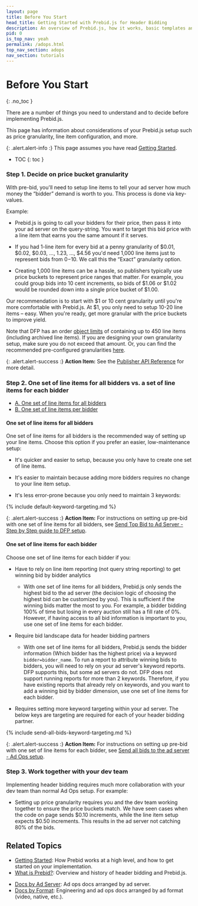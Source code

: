 ```yaml
---
layout: page
title: Before You Start
head_title: Getting Started with Prebid.js for Header Bidding
description: An overview of Prebid.js, how it works, basic templates and examples, and more.
pid: 0
is_top_nav: yeah
permalink: /adops.html
top_nav_section: adops
nav_section: tutorials
---
```


<div class="bs-docs-section" markdown="1">

# Before You Start
{: .no_toc }

There are a number of things you need to understand and to decide before implementing Prebid.js.

This page has information about considerations of your Prebid.js setup such as price granularity, line item configuration, and more.

{: .alert.alert-info :}
This page assumes you have read [Getting Started]({{site.baseurl}}/overview/getting-started.html).

* TOC
{: toc }

### Step 1. Decide on price bucket granularity

With pre-bid, you'll need to setup line items to tell your ad server how much money the “bidder” demand is worth to you. This process is done via key-values.

Example:

* Prebid.js is going to call your bidders for their price, then pass it into your ad server on the query-string. You want to target this bid price with a line item that earns you the same amount if it serves.

* If you had 1-line item for every bid at a penny granularity of $0.01, $0.02, $0.03, ..., 1.23, ..., $4.56 you'd need 1,000 line items just to represent bids from $0-$10. We call this the “Exact” granularity option.

* Creating 1,000 line items can be a hassle, so publishers typically use price buckets to represent price ranges that matter. For example, you could group bids into 10 cent increments, so bids of $1.06 or $1.02 would be rounded down into a single price bucket of $1.00.

Our recommendation is to start with $1 or 10 cent granularity until you're more comfortable with Prebid.js. At $1, you only need to setup 10-20 line items – easy. When you're ready, get more granular with the price buckets to improve yield.

Note that DFP has an order [object limits](https://support.google.com/dfp_premium/answer/1628457?hl=en#Trafficking) of containing up to 450 line items (including archived line items). If you are designing your own granularity setup, make sure you do not exceed that amount. Or, you can find the recommended pre-configured granularities [here](/dev-docs/publisher-api-reference.html#module_pbjs.setPriceGranularity).

{: .alert.alert-success :}
**Action Item:** See the [Publisher API Reference](/dev-docs/publisher-api-reference.html#setConfig-Price-Granularity) for more detail.

### Step 2. One set of line items for all bidders vs. a set of line items for each bidder

+ <a href="#all-bidders">A. One set of line items for all bidders</a>
+ <a href="#per-bidder">B. One set of line items per bidder</a>

#### One set of line items for all bidders <a name="all-bidders"/>

One set of line items for all bidders is the recommended way of setting up your line items.  Choose this option if you prefer an easier, low-maintenance setup:

- It's quicker and easier to setup, because you only have to create one set of line items.

- It's easier to maintain because adding more bidders requires no change to your line item setup.

- It's less error-prone because you only need to maintain 3 keywords:

{% include default-keyword-targeting.md %} 

{: .alert.alert-success :}
**Action Item:** For instructions on setting up pre-bid with one set of line items for all bidders, see [Send Top Bid to Ad Server - Step by Step guide to DFP setup](/adops/step-by-step.html).

#### One set of line items for each bidder <a name="per-bidder"/>

Choose one set of line items for each bidder if you:

- Have to rely on line item reporting (not query string reporting) to get winning bid by bidder analytics
    - With one set of line items for all bidders, Prebid.js only sends the highest bid to the ad server (the decision logic of choosing the highest bid can be customized by you). This is sufficient if the winning bids matter the most to you. For example, a bidder bidding 100% of time but losing in every auction still has a fill rate of 0%. However, if having access to all bid information is important to you, use one set of line items for each bidder.

- Require bid landscape data for header bidding partners
    - With one set of line items for all bidders, Prebid.js sends the bidder information (Which bidder has the highest price) via a keyword `bidder=bidder_name`. To run a report to attribute winning bids to bidders, you will need to rely on your ad server's keyword reports. DFP supports this, but some ad servers do not. DFP does not support running reports for more than 2 keywords. Therefore, if you have existing reports that already rely on keywords, and you want to add a winning bid by bidder dimension, use one set of line items for each bidder.

- Requires setting more keyword targeting within your ad server. The below keys are targeting are required for each of your header bidding partner.

{% include send-all-bids-keyword-targeting.md %} 

{: .alert.alert-success :}
**Action Item:** For instructions on setting up pre-bid with one set of line items for each bidder, see [Send all bids to the ad server - Ad Ops setup](/adops/send-all-bids-adops.html).

### Step 3. Work together with your dev team

Implementing header bidding requires much more collaboration with your dev team than normal Ad Ops setup. For example:

- Setting up price granularity requires you and the dev team working together to ensure the price buckets match. We have seen cases when the code on page sends $0.10 increments, while the line item setup expects $0.50 increments. This results in the ad server not catching 80% of the bids.

## Related Topics

- [Getting Started]({{site.baseurl}}/overview/getting-started.html): How Prebid works at a high level, and how to get started on your implementation.
- [What is Prebid?]({{site.baseurl}}/overview/intro.html): Overview and history of header bidding and Prebid.js.
+ [Docs by Ad Server]({{site.baseurl}}/adops/docs-by-ad-server.html): Ad ops docs arranged by ad server.
+ [Docs by Format]({{site.baseurl}}/dev-docs/docs-by-format.html): Engineering and ad ops docs arranged by ad format (video, native, etc.).

</div>
